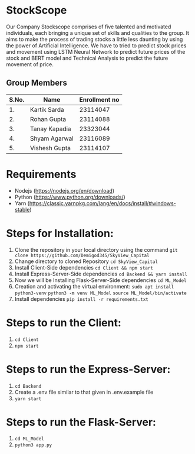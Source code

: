 # StockScope
Our Company Stockscope comprises of five talented and motivated individuals, each bringing a unique set of skills and qualities to the group. It aims to make the process of trading stocks a little less daunting by using the power of Artificial Intelligence. We have to tried to predict stock prices and movement using LSTM Neural Network to predict future prices of the stock and BERT model and Technical Analysis to predict the future movement of price.

## Group Members

| S.No. | Name                | Enrollment no  |
| ----- | ------------------- | -------------- |
| 1.    | Kartik Sarda        | 23114047       |
| 2.    | Rohan Gupta         | 23114088       |
| 3.    | Tanay Kapadia       | 23323044       |
| 4.    | Shyam Agarwal       | 23116089       |
| 5.    | Vishesh Gupta       | 23114107       |

# Requirements
- Nodejs (https://nodejs.org/en/download)
- Python (https://www.python.org/downloads/)
- Yarn (https://classic.yarnpkg.com/lang/en/docs/install/#windows-stable)

# Steps for Installation: 
1. Clone the repository in your local directory using the command `git clone https://github.com/Demigod345/SkyView_Capital`
2. Change directory to cloned Repository `cd SkyView_Capital`
3. Install Client-Side dependencies `cd Client && npm start`
4. Install Express-Server-Side dependencies `cd Backend && yarn install`
5. Now we will be Installing Flask-Server-Side dependencies `cd ML_Model`
6. Creation and activating the virtual environment: 
`sudo apt install python3-venv`
`python3 -m venv ML_Model`
`source ML_Model/bin/activate`
7. Install dependencies `pip install -r requirements.txt`

# Steps to run the Client:
1. `cd Client`
2. `npm start`

# Steps to run the Express-Server:
1. `cd Backend`
2. Create a .env file similar to that given in .env.example file
2. `yarn start`

# Steps to run the Flask-Server:
1. `cd ML_Model`
2. `python3 app.py`